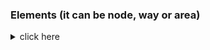 ### Elements (it can be node, way or area)

<details>
<summary> click here </summary>
<p>

- GET /api/\[node|way|area]/?\<params>

    This method gets elements from DB. If you doesn't put any parameter, so will return all.
    - Parameters:
        - element_id (optional): the id of a element that is a positive integer not null (e.g. 1, 2, 3, ...).
        - project_id (optional): the id of a project that is a positive integer not null (e.g. 1, 2, 3, ...).
        - changeset_id (optional): the id of a changeset that is a positive integer not null (e.g. 1, 2, 3, ...).
    - Examples:
        - Get one node by id: http://localhost:8888/api/node/?element_id=1001
        - Get all ways by project id: http://localhost:8888/api/way/?project_id=1001
        - Get all areas by changeset id:  http://localhost:8888/api/area/?changeset_id=1001
        - Get all area elements: http://localhost:8888/api/area/
    - Send:
    - Response: a GeoJSON that contain the features selected. Example:
        ```javascript
        {
            'crs': {"properties": {"name": "EPSG:4326"}, "type": "name"},
            'type': 'FeatureCollection',
            'features': [
                {
                    'tags': [{'v': 'R. São José', 'k': 'address'},
                             {'v': '1869', 'k': 'start_date'},
                             {'v': '1869', 'k': 'end_date'}],
                    'type': 'Feature',
                    'properties': {'id': 1001, 'fk_changeset_id': 1001},
                    'geometry': {'type': 'MultiPoint', 'coordinates': [[-23.546421, -46.635722]]}
                }
            ]
        }
        ```
    - Error codes:
        - 400 (Bad Request): Invalid parameter.
        - 404 (Not Found): Not found any feature.
        - 500 (Internal Server Error): Problem when get a element. Please, contact the administrator.
    - Notes:

- PUT /api/\[node|way|area]/create

    This method create a new element described in a GeoJSON.
    - Parameters:
    - Examples:
        - Create a feature: ```PUT http://localhost:8888/api/node/create```
    - Send: a GeoJSON describing the element. The key 'features' receive a list of features to create. Example:
        ```javascript
        {
            'type': 'FeatureCollection',
            'crs': {"properties": {"name": "EPSG:4326"}, "type": "name"},
            'features': [
                {
                    'tags': [{'k': 'event', 'v': 'robbery'},
                             {'k': 'date', 'v': '1910'}],
                    'type': 'Feature',
                    'properties': {'id': -1, 'fk_changeset_id': 1001},
                    'geometry': {
                        'type': 'MultiPoint',
                        'coordinates': [[-23.546421, -46.635722]]
                    },
                },
                ...
            ]
        }
        ```
    - Response: a list that contain the ids of the features created.
        ```javascript
        [10, ...]
        ```
    - Error codes:
        - 400 (Bad Request): ERROR: The changeset with id=X is closed, so it is not possible to use it.
            - PS: Just can use changesets that are open.
        - 403 (Forbidden): It is necessary a user logged in to access this URL.
        - 500 (Internal Server Error): Problem when create a element. Please, contact the administrator.
    - Notes:
    <!-- when add a element, it starts with a default version 1 and it is saved in current_element table. -->

<!--
 - PUT /api/\[node|way|area]/update

     This method update a element described in a GeoJSON.
     - Parameters:
     - Send: a GeoJSON describing the element.
     - Response: a JSON that contain the id of the feature created.
     - Error codes:
         - 500 (Internal Server Error): Problem when update a element. Please, contact the administrator.
     - Notes: when update a element, it is added in element table (historical), with the same id.
             After that, the original row is removed from current element table (main) and the element updated is added in database with the version incremented (+1).
-->

- DELETE /api/\[node|way|area]/#id

    This method delete one element by id = #id.
    - Parameters:
        - #id (mandatory): the id of the feature that is a positive integer not null (e.g. 1, 2, 3, ...).
    - Examples:
        - Delete a feature by id: ```DELETE http://localhost:8888/api/way/3```
    - Send:
    - Response:
    - Error codes:
        - 400 (Bad Request): Invalid parameter.
        - 403 (Forbidden): It is necessary a user logged in to access this URL.
        - 404 (Not Found): Not found any feature.
        - 500 (Internal Server Error): Problem when delete a project. Please, contact the administrator.
    - Notes:
            <!-- when delete a element, it is removed from current_element table (main) and put in element table (historical), with its version. -->
            <!-- After that, is duplicated the row and with this copy, save in element table with new version (increment +1) and with its visibility equals FALSE, because it was removed. -->

<!-- - GET /api/\[node|way|area]/history/#id -->

</p>
</details>

